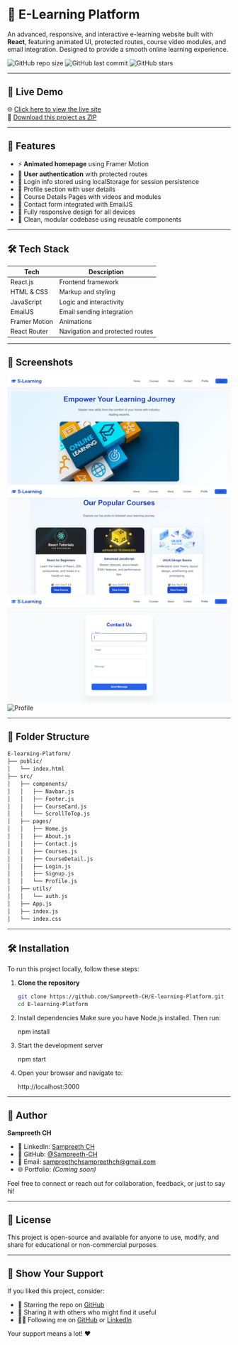 # 📘 E-Learning Platform

An advanced, responsive, and interactive e-learning website built with **React**, featuring animated UI, protected routes, course video modules, and email integration. Designed to provide a smooth online learning experience.

![GitHub repo size](https://img.shields.io/github/repo-size/Sampreeth-CH/E-learning-Platform)
![GitHub last commit](https://img.shields.io/github/last-commit/Sampreeth-CH/E-learning-Platform)
![GitHub stars](https://img.shields.io/github/stars/Sampreeth-CH/E-learning-Platform?style=social)

---

## 🚀 Live Demo

🌐 [Click here to view the live site](https://sampreeth-ch.github.io/E-learning-Platform/)  
📂 [Download this project as ZIP](https://github.com/Sampreeth-CH/E-learning-Platform/archive/refs/heads/main.zip)

---

## 🧩 Features

- ⚡ **Animated homepage** using Framer Motion
- 🔐 **User authentication** with protected routes
- 💾 Login info stored using localStorage for session persistence
- 👤 Profile section with user details
- 🎥 Course Details Pages with videos and modules
- 📩 Contact form integrated with EmailJS
- 📱 Fully responsive design for all devices
- 🧠 Clean, modular codebase using reusable components

---

## 🛠️ Tech Stack

| Tech          | Description                      |
|---------------|----------------------------------|
| React.js      | Frontend framework               |
| HTML & CSS    | Markup and styling               |
| JavaScript    | Logic and interactivity          |
| EmailJS       | Email sending integration        |
| Framer Motion | Animations                       |
| React Router  | Navigation and protected routes  |

---

## 📸 Screenshots

![Home Page](./img/home.png)
![Course Page](./img/course.png)
![Contact](./img/contact.png)
![Profile](.img/profile.png)

---

## 📂 Folder Structure

```bash
E-learning-Platform/
├── public/
│   └── index.html
├── src/
│   ├── components/
│   │   ├── Navbar.js
│   │   ├── Footer.js
│   │   ├── CourseCard.js
│   │   └── ScrollToTop.js
│   ├── pages/
│   │   ├── Home.js
│   │   ├── About.js
│   │   ├── Contact.js
│   │   ├── Courses.js
│   │   ├── CourseDetail.js
│   │   ├── Login.js
│   │   ├── Signup.js
│   │   └── Profile.js
│   ├── utils/
│   │   └── auth.js
│   ├── App.js
│   ├── index.js
│   └── index.css
```
---

## 🛠️ Installation

To run this project locally, follow these steps:

1. **Clone the repository**  
   ```bash
   git clone https://github.com/Sampreeth-CH/E-learning-Platform.git
   cd E-learning-Platform
   ```
2. Install dependencies
   Make sure you have Node.js installed. Then run:
   
   npm install
4. Start the development server
   
   npm start
6. Open your browser and navigate to:
   
   http://localhost:3000
   
---

## 👤 Author

**Sampreeth CH**

- 🔗 LinkedIn: [Sampreeth CH](https://www.linkedin.com/in/sampreeth-ch-098a3a30a)
- 🐙 GitHub: [@Sampreeth-CH](https://github.com/Sampreeth-CH)
- 📧 Email: sampreethchsampreethch@gmail.com
- 🌐 Portfolio: *(Coming soon)*

Feel free to connect or reach out for collaboration, feedback, or just to say hi!

---

## 📄 License

This project is open-source and available for anyone to use, modify, and share for educational or non-commercial purposes.

---

## 🙏 Show Your Support

If you liked this project, consider:

- 🌟 Starring the repo on [GitHub](https://github.com/Sampreeth-CH/E-learning-Platform)
- 🔁 Sharing it with others who might find it useful
- 👨‍💻 Following me on [GitHub](https://github.com/Sampreeth-CH) or [LinkedIn](https://www.linkedin.com/in/sampreeth-ch-098a3a30a)

Your support means a lot! ❤️

